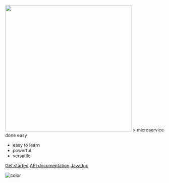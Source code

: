 
<img class="logo-coverpage" src="/resources/spot_logo.svg" width="400">
> microservice done easy

* easy to learn
* powerful
* versatile

[Get started](intro)
[API documentation](api)
[Javadoc](javadoc)


![color](red)
